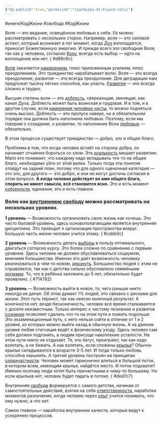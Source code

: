 ```yaml
---
{"dg-publish":true,"permalink":"/yachejka-41-klyuch-voli/"}
---
```



#книги/КодЖизни #свобода #КодЖизни 

Воля — это ведание, освещённое любовью к себе. Её можно рассматривать с нескольких сторон. Например, воля — это силовой аспект, который возникает в тот момент, когда [Дух](Основные%20понятия.md#^c31c20) воплощается, приносит Божественную энергию. И прежде всего это свободная Воля, так как у человека, согласно [Кону](Основные%20понятия.md#^e7d2f8), всегда есть выбор — идти на воплощение или нет.
{ #d89c6c}


[Воля](Основные%20понятия.md#^512037) закаляется [намерением](Основные%20понятия.md#^c8ab78), плюс приложенным усилием, плюс преодолением. Это триединство нарабатывает волю. Воля — это всегда преодоление, развитие — это всегда преодоление. Для деградации нам предложат тысячу лёгких способов, как упасть. [Развитие](Основные%20понятия.md#^3fd945) — это всегда сложно и трудно.

Высшая степень воли — это [доблесть](31.%20Доблесть.md), сверкающая, звенящая, как канал Духа. Доблесть может быть воинская и трудовая. И в том, и в другом случае, если [намерения человека чисты](86.%20Чистота%20намерений.md), то можно подняться очень высоко. Доблесть — это пропуск наверх, но в обязательном порядке она должна быть наполнена любовью. Поэтому, если мы говорим о созидании, о развитии, то наполнение Воли [любовью](Основные%20понятия.md#^d27889) — обязательно.

В этом процессе существует триединство — добро, зло и общее благо.

Проблема в том, что когда человек встаёт на сторону добра, он начинает отчаянно бороться со злом. Эта [дуальность](Основные%20понятия.md#^b7ed3a) мешает развитию. Мало кто понимает, что каждому надо вкладывать что-то на общее благо, необходимо уйти от этой вилки. Только тогда эти понятия отойдут на задний план, потому что для одного оценочная категория — это зло, для другого — это добро, и они не могут достичь согласия в этом вопросе. **А когда человек действует во имя общего блага, спорить не имеет смысла, всё становится ясно.** Это и есть момент [соборности](Основные%20понятия.md#^dc802a), единения, это и есть главное.

### Волю как [внутреннюю свободу](Прыгнуть%20выше%20головы.md#^080ca5) можно рассматривать на нескольких уровнях.
  
**1 уровень** — Возможность организовать свою жизнь как хочешь. Это чисто бытовой уровень, здесь основополагающим является внутренняя дисциплина. Это приводит к организации пространства вокруг. Большую часть жизни человек учится этому.
{ #cabb0c}


**2 уровень** — Возможность делать [выборы](Основные%20понятия.md#^982bb0) в пользу оптимального, двигаться согласно курсу. Это более сложно по сравнению с первым уровнем. Здесь человек не должен обуславливаться социумом, мнением большинства. Именно это даёт возможность человеку реализоваться в чём-то новом, [дерзнуть](29.%20Дерзость.md). Большинство людей с этим не справляется, так как с детства сильно обусловлено семейными [догмами](Догмы.md). То, что в ребёнка заложили до 5 лет, обязательно будет проявлено.
{ #714782}


**3 уровень** — Возможность выйти в новое, то, чего раньше никто никогда не делал. Об этом думает 1% людей, это связано с рисками для жизни. Этот путь тернист, так как неясен конечный результат. А конечности нет, везде бесконечность, человек всё время сталкивается с доселе неизвестным. Только интерес к чистому познанию и развитое [сознание](Основные%20понятия.md#^3c2fc3) позволяет сделать что-то на этом пути и пожить подольше. Это экзаменационный путь, с него нельзя сойти в отличие от 1 и 2 уровня, из которых можно выйти назад в обычную жизнь. А на данном уровне любая стагнация ведёт к физическому уходу. Здесь человек сам себя должен подгонять, а людям присуще накопление усталости. На этом пути никто не отдыхает. Те, кто бегут, проиграют, так как надо взлетать, а не бежать. А как взлетать, если сложены [крылья](Крылья/Крылья.md)? Обычно крылья складываются в возрасте 3-5 лет. И тогда только любовь способна окрылить. А третий уровень построен на принципах [сопричастности](97.%20Сопричастность.md). Человек может гармонично влиться в большой поток, в котором всем, имеющим крылья, найдётся место. И поток подхватит! Именно поэтому люди хотят быть причастными к чему-то большему. Но если крыльев нет, человек будет падать в потоке.
{ #ded7c7}


Внутренняя [свобода](Основные%20понятия.md#^fd12f8) формируется с самого детства, начиная от самостоятельных действий, взятия на себя [ответственности](58.%20Ответственность.md), наработки моментов различения, когда человек через [опыт](Основные%20понятия.md#^9ce90e) учится понимать, что ему нужно, а что нет.

Самое главное — наработка внутренних качеств, которые ведут к ускорению процессов.